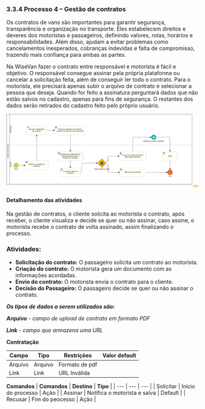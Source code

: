### 3.3.4 Processo 4 – Gestão de contratos

Os contratos de vans são importantes para garantir segurança, transparência e organização no transporte. Eles estabelecem direitos e deveres dos motoristas e passageiros, definindo valores, rotas, horários e responsabilidades. Além disso, ajudam a evitar problemas como cancelamentos inesperados, cobranças indevidas e falta de compromisso, trazendo mais confiança para ambas as partes.  

Na WiseVan fazer o contrato entre responsável e motorista é fácil e objetivo. O responsável consegue assinar pela própria plataforma ou cancelar a solicitação feita, além de conseguir ler todo o contrato. Para o motorista, ele precisará apenas subir o arquivo de contrato e selecionar a pessoa que deseja. Quando for feito a assinatura perguntará dados que não estão salvos no cadastro, apenas para fins de segurança. O restantes dos dados serão retirados do cadastro feito pelo próprio usuário. 

![Gestao de contratos](images/D-gestao-contratos.png)


#### Detalhamento das atividades

Na gestão de contratos, o cliente solicita ao motorista o contrato, após receber, o cliente visualiza e decide se quer ou não assinar, caso assine, o motorista recebe o contrato de volta assinado, assim finalizando o processo.

### Atividades:  
- **Solicitação do contrato:** O passageiro solicita um contrato ao motorista.  
- **Criação do contrato:** O motorista gera um documento com as informações acordadas.  
- **Envio do contrato:** O motorista envia o contrato para o cliente.
- **Decisão do Passageiro:** O passageiro decide se quer ou não assinar o contrato.
  
_**Os tipos de dados a serem utilizados são:**_

_**Arquivo** - campo de upload de contrato em formato PDF_

_**Link** - campo que armazena uma URL_


**Contratação**

| **Campo**       | **Tipo**         | **Restrições**         | **Valor default** |
| ---             | ---              | ---                    | ---               |
| Arquivo         | Arquivo          | Formato de pdf         |                   |
| Link            | Link             | URL Inválida           |                   |



**Comandos**
| **Comandos**         |  **Destino**                   | **Tipo**          |
| ---                  | ---                            | ---               |
| Solicitar            | Inicio do processo             | Ação              |
| Assinar              | Notifica o motorista e salva   | Default           |
| Recusar              | Fim do peocesso                | Ação              |

